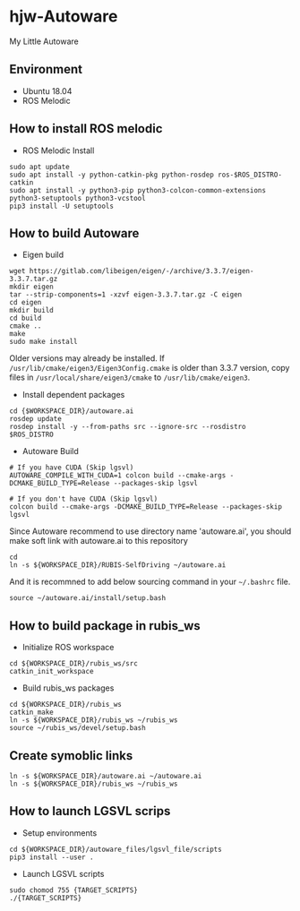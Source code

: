 # hjw-Autoware
My Little Autoware

## Environment

- Ubuntu 18.04
- ROS Melodic

## How to install ROS melodic
* ROS Melodic Install
```
sudo apt update
sudo apt install -y python-catkin-pkg python-rosdep ros-$ROS_DISTRO-catkin
sudo apt install -y python3-pip python3-colcon-common-extensions python3-setuptools python3-vcstool
pip3 install -U setuptools
```

## How to build Autoware

* Eigen build
```
wget https://gitlab.com/libeigen/eigen/-/archive/3.3.7/eigen-3.3.7.tar.gz
mkdir eigen
tar --strip-components=1 -xzvf eigen-3.3.7.tar.gz -C eigen
cd eigen
mkdir build
cd build
cmake ..
make
sudo make install
```

Older versions may already be installed. If `/usr/lib/cmake/eigen3/Eigen3Config.cmake` is older than 3.3.7 version, copy files in `/usr/local/share/eigen3/cmake` to `/usr/lib/cmake/eigen3`.

* Install dependent packages
```
cd {$WORKSPACE_DIR}/autoware.ai
rosdep update
rosdep install -y --from-paths src --ignore-src --rosdistro $ROS_DISTRO
```

* Autoware Build
```
# If you have CUDA (Skip lgsvl)
AUTOWARE_COMPILE_WITH_CUDA=1 colcon build --cmake-args -DCMAKE_BUILD_TYPE=Release --packages-skip lgsvl

# If you don't have CUDA (Skip lgsvl)
colcon build --cmake-args -DCMAKE_BUILD_TYPE=Release --packages-skip lgsvl       
```

Since Autoware recommend to use directory name 'autoware.ai', you should make soft link with autoware.ai to this repository
```
cd
ln -s ${WORKSPACE_DIR}/RUBIS-SelfDriving ~/autoware.ai
```

And it is recommned to add below sourcing command in your `~/.bashrc` file.
```
source ~/autoware.ai/install/setup.bash
```

## How to build package in rubis_ws

* Initialize ROS workspace
```
cd ${WORKSPACE_DIR}/rubis_ws/src
catkin_init_workspace
```

* Build rubis_ws packages
```
cd ${WORKSPACE_DIR}/rubis_ws
catkin_make
ln -s ${WORKSPACE_DIR}/rubis_ws ~/rubis_ws
source ~/rubis_ws/devel/setup.bash

```

## Create symoblic links
```
ln -s ${WORKSPACE_DIR}/autoware.ai ~/autoware.ai
ln -s ${WORKSPACE_DIR}/rubis_ws ~/rubis_ws
```

## How to launch LGSVL scrips
* Setup environments
```
cd ${WORKSPACE_DIR}/autoware_files/lgsvl_file/scripts
pip3 install --user .
```

* Launch LGSVL scripts
```
sudo chomod 755 {TARGET_SCRIPTS}
./{TARGET_SCRIPTS}
```
